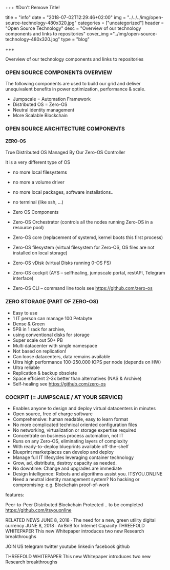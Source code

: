 +++
#Don't Remove Title!

title =  "info"
date = "2018-07-02T12:29:46+02:00"
img = "../../../img/open-source-technology-480x320.jpg"
categories = ["uncategorized"]
header = "Open Source Technology"
desc = "Overview of our technology components and links to repositories"
cover_img ="../img/open-source-technology-480x320.jpg"
type = "blog"

+++

Overview of our technology components and links to repositories

### OPEN SOURCE COMPONENTS OVERVIEW
The following components are used to build our grid and deliver unequivalent benefits in power optimization, performance & scale.

* Jumpscale = Automation Framework
* Distributed OS = Zero-OS
* Neutral identity management
* More Scalable Blockchain

### OPEN SOURCE ARCHITECTURE COMPONENTS
#### ZERO-OS
True Distributed OS Managed By Our Zero-OS Controller

It is a very different type of OS

* no more local filesystems
* no more a volume driver
* no more local packages, software installations..
* no terminal (like ssh, …)
* Zero OS Components

* Zero-OS Orchestrator (controls all the nodes running Zero-OS in a resource pool)
* Zero-OS core (replacement of systemd, kernel boots this first process)
* Zero-OS filesystem (virtual filesystem for Zero-OS, OS files are not installed on local storage)
* Zero-OS vDisk (virtual Disks running 0-OS FS)
* Zero-OS cockpit (AYS – selfhealing, jumpscale portal, restAPI, Telegram interface)
* Zero-OS CLI – command line tools
see https://github.com/zero-os

### ZERO STORAGE (PART OF ZERO-OS)
* Easy to use
* 1 IT person can manage 100 Petabyte
* Dense & Green
* 5PB in 1 rack for archive,
* using conventional disks for storage
* Super scale out 50+ PB
* Multi datacenter with single namespace
* Not based on replication!
* Can loose datacenters, data remains available
* Ultra high performance 100-250.000 IOPS per node (depends on HW)
* Ultra reliable
* Replication & backup obsolete
* Space efficient 2-3x better than alternatives (NAS & Archive)
* Self-healing
see https://github.com/zero-os

### COCKPIT (= JUMPSCALE / AT YOUR SERVICE)
* Enables anyone to design and deploy virtual datacenters in minutes
* Open source, free of charge software
* Comprehensive: human readable, easy to learn format
* No more complicated technical oriented configuration files
* No networking, virtualization or storage expertise required
* Concentrate on business process automation, not IT
* Runs on any Zero-OS, eliminating layers of complexity
* With ready-to-deploy blueprints available off-the-shelf
* Blueprint marketplaces can develop and deploy
* Manage full IT lifecycles leveraging container technology
* Grow, ad, distribute, destroy capacity as needed.
* No downtime: Change and upgrades are immediate
* Design Intelligence: Robots and algorithms assist you.
ITSYOU.ONLINE
Need a neutral identity management system? No hacking or compromising: e.g. Blockchain proof-of-work

features:

Peer-to-Peer Distributed
Blockchain Protected
.. to be completed
https://github.com/itsyouonline

RELATED NEWS
JUNE 8, 2018 ∙
The need for a new, green utility digital currency
JUNE 8, 2018 ∙
AirBnB for Internet Capacity
THREEFOLD WHITEPAPER
This new Whitepaper introduces two new Research breakthroughs

JOIN US
telegram
twitter
youtube
linkedin
facebook
github

THREEFOLD WHITEPAPER
This new Whitepaper introduces two new Research breakthroughs

